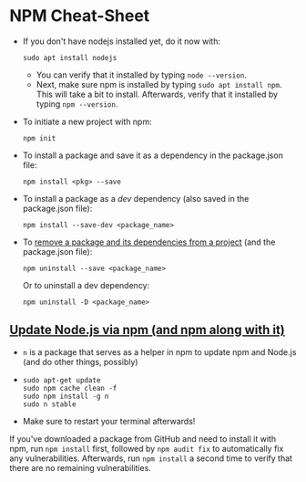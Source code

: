 # NPM Cheat-Sheet

- If you don't have nodejs installed yet, do it now with:

  ```
  sudo apt install nodejs
  ```

  - You can verify that it installed by typing `node --version`.
  - Next, make sure npm is installed by typing `sudo apt install npm`. This will take a bit to install. Afterwards, verify that it installed by typing `npm --version`.

- To initiate a new project with npm:

	```npm
	npm init
	```

- To install a package and save it as a dependency in the package.json file:
  ```npm
  npm install <pkg> --save
  ```
  
- To install a package as a _dev_ dependency (also saved in the package.json file):
  ```node
  npm install --save-dev <package_name>
  ```
  
- To [remove a package and its dependencies from a project](https://docs.npmjs.com/uninstalling-packages-and-dependencies) (and the package.json file):
  ```node
  npm uninstall --save <package_name>
  ```
  
  Or to uninstall a dev dependency:
  ```node
  npm uninstall -D <package_name>
  ```

## [Update Node.js via npm (and npm along with it)](https://davidwalsh.name/upgrade-nodejs)

- `n` is a package that serves as a helper in npm to update npm and Node.js (and do other things, possibly)
- 
	```gitattributes
	sudo apt-get update
	sudo npm cache clean -f
	sudo npm install -g n
	sudo n stable
    ```
    
- Make sure to restart your terminal afterwards!

If you've downloaded a package from GitHub and need to install it with npm, run `npm install` first, followed by `npm audit fix` to automatically fix any vulnerabilities. Afterwards, run `npm install` a second time to verify that there are no remaining vulnerabilities.
